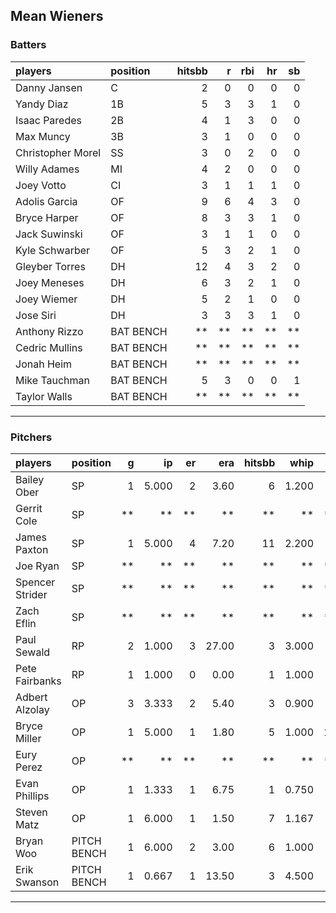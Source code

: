 ## Mean Wieners

### Batters

 
|players           |position  | hitsbb|  r| rbi| hr| sb| 
|:-----------------|:---------|------:|--:|---:|--:|--:| 
|Danny Jansen      |C         |      2|  0|   0|  0|  0| 
|Yandy Diaz        |1B        |      5|  3|   3|  1|  0| 
|Isaac Paredes     |2B        |      4|  1|   3|  0|  0| 
|Max Muncy         |3B        |      3|  1|   0|  0|  0| 
|Christopher Morel |SS        |      3|  0|   2|  0|  0| 
|Willy Adames      |MI        |      4|  2|   0|  0|  0| 
|Joey Votto        |CI        |      3|  1|   1|  1|  0| 
|Adolis Garcia     |OF        |      9|  6|   4|  3|  0| 
|Bryce Harper      |OF        |      8|  3|   3|  1|  0| 
|Jack Suwinski     |OF        |      3|  1|   1|  0|  0| 
|Kyle Schwarber    |OF        |      5|  3|   2|  1|  0| 
|Gleyber Torres    |DH        |     12|  4|   3|  2|  0| 
|Joey Meneses      |DH        |      6|  3|   2|  1|  0| 
|Joey Wiemer       |DH        |      5|  2|   1|  0|  0| 
|Jose Siri         |DH        |      3|  3|   3|  1|  0| 
|Anthony Rizzo     |BAT BENCH |     **| **|  **| **| **| 
|Cedric Mullins    |BAT BENCH |     **| **|  **| **| **| 
|Jonah Heim        |BAT BENCH |     **| **|  **| **| **| 
|Mike Tauchman     |BAT BENCH |      5|  3|   0|  0|  1| 
|Taylor Walls      |BAT BENCH |     **| **|  **| **| **| 


* * *

### Pitchers

 
|players         |position    |  g|    ip| er|   era| hitsbb|  whip| so|  w| sv| 
|:---------------|:-----------|--:|-----:|--:|-----:|------:|-----:|--:|--:|--:| 
|Bailey Ober     |SP          |  1| 5.000|  2|  3.60|      6| 1.200|  3|  0|  0| 
|Gerrit Cole     |SP          | **|    **| **|    **|     **|    **| **| **| **| 
|James Paxton    |SP          |  1| 5.000|  4|  7.20|     11| 2.200|  4|  0|  0| 
|Joe Ryan        |SP          | **|    **| **|    **|     **|    **| **| **| **| 
|Spencer Strider |SP          | **|    **| **|    **|     **|    **| **| **| **| 
|Zach Eflin      |SP          | **|    **| **|    **|     **|    **| **| **| **| 
|Paul Sewald     |RP          |  2| 1.000|  3| 27.00|      3| 3.000|  3|  0|  0| 
|Pete Fairbanks  |RP          |  1| 1.000|  0|  0.00|      1| 1.000|  1|  0|  0| 
|Adbert Alzolay  |OP          |  3| 3.333|  2|  5.40|      3| 0.900|  3|  0|  2| 
|Bryce Miller    |OP          |  1| 5.000|  1|  1.80|      5| 1.000| 10|  0|  0| 
|Eury Perez      |OP          | **|    **| **|    **|     **|    **| **| **| **| 
|Evan Phillips   |OP          |  1| 1.333|  1|  6.75|      1| 0.750|  0|  0|  1| 
|Steven Matz     |OP          |  1| 6.000|  1|  1.50|      7| 1.167|  6|  1|  0| 
|Bryan Woo       |PITCH BENCH |  1| 6.000|  2|  3.00|      6| 1.000|  6|  0|  0| 
|Erik Swanson    |PITCH BENCH |  1| 0.667|  1| 13.50|      3| 4.500|  0|  0|  1| 


* * *


